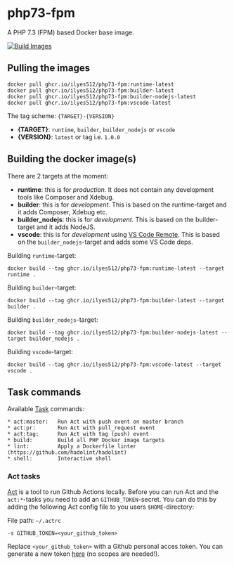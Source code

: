 # php73-fpm

A PHP 7.3 (FPM) based Docker base image.

[![Build Images](https://github.com/Ilyes512/php73-fpm/workflows/Build%20Images/badge.svg)](https://github.com/Ilyes512/php73-fpm/actions?query=workflow%3A%22Build+Images%22)

## Pulling the images

```
docker pull ghcr.io/ilyes512/php73-fpm:runtime-latest
docker pull ghcr.io/ilyes512/php73-fpm:builder-latest
docker pull ghcr.io/ilyes512/php73-fpm:builder-nodejs-latest
docker pull ghcr.io/ilyes512/php73-fpm:vscode-latest
```

The tag scheme: `{TARGET}-{VERSION}`

- **{TARGET}**: `runtime`, `builder`, `builder_nodejs` or `vscode`
- **{VERSION}**: `latest` or tag i.e. `1.0.0`

## Building the docker image(s)

There are 2 targets at the moment:

  - **runtime**: this is for *production*. It does not contain any development tools like Composer and Xdebug.
  - **builder**: this is for *development*. This is based on the runtime-target and it adds Composer, Xdebug etc.
  - **builder_nodejs**: this is for *development*. This is based on the builder-target and it adds NodeJS.
  - **vscode**: this is for *development* using
  [VS Code Remote](https://code.visualstudio.com/docs/remote/remote-overview). This is based on the
  `builder_nodejs`-target and adds some VS Code deps.

Building `runtime`-target:

```
docker build --tag ghcr.io/ilyes512/php73-fpm:runtime-latest --target runtime .
```

Building `builder`-target:

```
docker build --tag ghcr.io/ilyes512/php73-fpm:builder-latest --target builder .
```

Building `builder_nodejs`-target:

```
docker build --tag ghcr.io/ilyes512/php73-fpm:builder-nodejs-latest --target builder_nodejs .
```

Building `vscode`-target:

```
docker build --tag ghcr.io/ilyes512/php73-fpm:vscode-latest --target vscode .
```

## Task commands

Available [Task](https://taskfile.dev/#/) commands:

```
* act:master:   Run Act with push event on master branch
* act:pr:       Run Act with pull_request event
* act:tag:      Run Act with tag (push) event
* build:        Build all PHP Docker image targets
* lint:         Apply a Dockerfile linter (https://github.com/hadolint/hadolint)
* shell:        Interactive shell
```

### Act tasks

[Act](https://github.com/nektos/act) is a tool to run Github Actions locally. Before you can run Act and the
`act:*`-tasks you need to add an `GITHUB_TOKEN`-secret. You can do this by adding the following
Act config file to you users `$HOME`-directory:

File path: `~/.actrc`
```
-s GITHUB_TOKEN=<your_github_token>
```

Replace `<your_github_token>` with a Github personal acces token. You can generate a new token
[here](https://github.com/settings/tokens/new?description=Act) (no scopes
are needed!).
